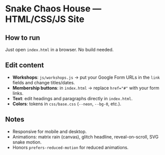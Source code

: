 # Snake Chaos House — HTML/CSS/JS Site

## How to run
Just open `index.html` in a browser. No build needed.

## Edit content
- **Workshops**: `js/workshops.js` → put your Google Form URLs in the `link` fields and change titles/dates.
- **Membership buttons**: in `index.html` → replace `href="#"` with your form links.
- **Text**: edit headings and paragraphs directly in `index.html`.
- **Colors**: tokens in `css/base.css` (`--neon`, `--bg-0`, etc.).

## Notes
- Responsive for mobile and desktop.
- Animations: matrix rain (canvas), glitch headline, reveal-on-scroll, SVG snake motion.
- Honors `prefers-reduced-motion` for reduced animations.
